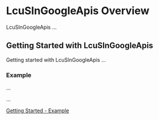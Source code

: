 # LcuSlnGoogleApis Overview

LcuSlnGoogleApis ...

## Getting Started with LcuSlnGoogleApis

Getting started with LcuSlnGoogleApis ...

### Example

...

...

[Getting Started - Example](getting-started/example.md)
